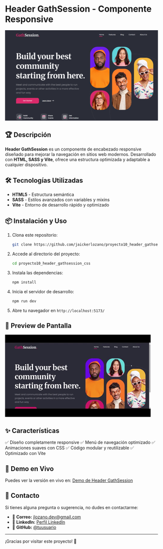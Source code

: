 # Header GathSession - Componente Responsive

![Header GathSession Preview](https://github.com/jaickerlozano/proyecto10_header_gathsession_css/blob/main/public/proyecto10_header_gathsession.png)

## 🏆 Descripción

**Header GathSession** es un componente de encabezado responsive diseñado para mejorar la navegación en sitios web modernos. Desarrollado con **HTML, SASS y Vite**, ofrece una estructura optimizada y adaptable a cualquier dispositivo.

## 🛠️ Tecnologías Utilizadas

- **HTML5** - Estructura semántica
- **SASS** - Estilos avanzados con variables y mixins
- **Vite** - Entorno de desarrollo rápido y optimizado

## 📦 Instalación y Uso

1. Clona este repositorio:
   ```bash
   git clone https://github.com/jaickerlozano/proyecto10_header_gathsession_css.git
   ```
2. Accede al directorio del proyecto:
   ```bash
   cd proyecto10_header_gathsession_css
   ```
3. Instala las dependencias:
   ```bash
   npm install
   ```
4. Inicia el servidor de desarrollo:
   ```bash
   npm run dev
   ```
5. Abre tu navegador en `http://localhost:5173/`

## 🎥 Preview de Pantalla

![Header GathSession Preview](https://github.com/jaickerlozano/proyecto10_header_gathsession_css/blob/main/public/proyecto10_header_gathsession.gif)

## ✨ Características

✅ Diseño completamente responsive
✅ Menú de navegación optimizado
✅ Animaciones suaves con CSS
✅ Código modular y reutilizable
✅ Optimizado con Vite

## 🔗 Demo en Vivo

Puedes ver la versión en vivo en: [Demo de Header GathSession](https://jaickerlozano.github.io/proyecto10_header_gathsession_css/)

## 📩 Contacto

Si tienes alguna pregunta o sugerencia, no dudes en contactarme:

- 📧 **Correo:** [jlozano.dev@gmail.com](mailto:jlozano.dev@gmail.com)
- 🔗 **LinkedIn:** [Perfil LinkedIn](https://www.linkedin.com/in/jaicker-rafael-lozano-flores-970197264)
- 🐙 **GitHub:** [@tuusuario](https://github.com/jaickerlozano)

---

¡Gracias por visitar este proyecto! 🚀

